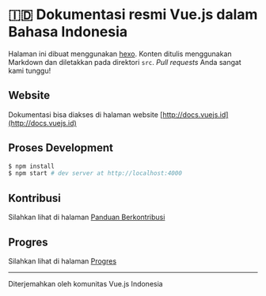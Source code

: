 # 🇮🇩 Dokumentasi resmi Vue.js dalam Bahasa Indonesia

Halaman ini dibuat menggunakan [hexo](http://hexo.io/). Konten ditulis menggunakan Markdown dan diletakkan pada direktori `src`. *Pull requests* Anda sangat kami tunggu!

## Website

Dokumentasi bisa diakses di halaman website [http://docs.vuejs.id](http://docs.vuejs.id)

## Proses Development

``` bash
$ npm install
$ npm start # dev server at http://localhost:4000
```

## Kontribusi

Silahkan lihat di halaman [Panduan Berkontribusi](CONTRIBUTION.md)

## Progres

Silahkan lihat di halaman [Progres](PROGRESS.md)

----

Diterjemahkan oleh komunitas Vue.js Indonesia
